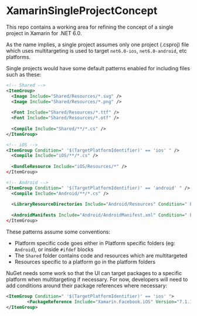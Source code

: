# XamarinSingleProjectConcept

This repo contains a working area for refining the concept of a single project in Xamarin for .NET 6.0.

As the name implies, a single project assumes only one project (.csproj) file which uses multitargeting is used to target `net6.0-ios`, `net6.0-android`, etc platforms.

Single projects would have some default patterns enabled for including files such as these:

```xml
<!-- Shared -->
<ItemGroup>
  <Image Include="Shared/Resources/*.svg" />
  <Image Include="Shared/Resources/*.png" />
  
  <Font Include="Shared/Resources/*.ttf" />
  <Font Include="Shared/Resources/*.otf" />
  
  <Compile Include="Shared/**/*.cs" />
</ItemGroup>

<!-- iOS -->
<ItemGroup Condition=" '$(TargetPlatformIdentifier)' == 'ios' " />
  <Compile Include="iOS/**/*.cs" />
  
  <BundleResource Include="iOS/Resources/*" />
</ItemGroup>

<!-- Android -->
<ItemGroup Condition=" '$(TargetPlatformIdentifier)' == 'android' " />
  <Compile Include="Android/**/*.cs" />
  
  <LibraryResourceDirectories Include="Android/Resources" Condition=" Exists('Android/Resources') " />
  
  <AndroidManifests Include="Android/AndroidManifest.xml" Condition=" Exists('Android/AndroidManifest.xml') " />
</ItemGroup>
```

These patterns assume some conventions:

 - Platform specific code goes either in Platform specific folders (eg: `Android`), or inside `#ifdef` blocks
 - The `Shared` folder contains code and resources which are multitargeted
 - Resources specific to a platform go in the platform folders

NuGet needs some work so that the UI can target packages to a specific platform when multitargeting if necessary.  For now, developers will need to add conditions around their package references where necessary:

```xml
<ItemGroup Condition=" '$(TargetPlatformIdentifier)' == 'ios' ">
		<PackageReference Include="Xamarin.Facebook.iOS" Version="7.1.1" />
</ItemGroup>
```
